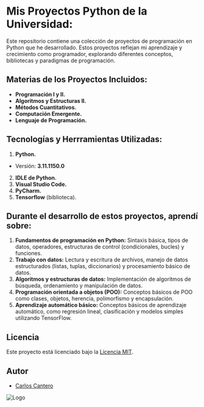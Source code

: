 
 #  Mis Proyectos Python de la Universidad:
Este repositorio contiene una colección de proyectos de programación en Python que he desarrollado. Estos proyectos reflejan mi aprendizaje y crecimiento como programador, explorando diferentes conceptos, bibliotecas y paradigmas de programación.

## Materias de los Proyectos Incluidos:

- **Programación I y II.** 
- **Algoritmos y Estructuras II.**
- **Métodos Cuantitativos.**
- **Computación Emergente.**
- **Lenguaje de Programación.**

## Tecnologías y Herrramientas Utilizadas:

1. **Python.**

-  Versión: **3.11.1150.0**   
2. **IDLE de Python.**
3. **Visual Studio Code.**
4. **PyCharm.**
5. **Tensorflow** (biblioteca).

## Durante el desarrollo de estos proyectos, aprendí sobre:

1. **Fundamentos de programación en Python:** Sintaxis básica, tipos de datos, operadores, estructuras de control (condicionales, bucles) y funciones.
2. **Trabajo con datos:** Lectura y escritura de archivos, manejo de datos estructurados (listas, tuplas, diccionarios) y procesamiento básico de datos.
3. **Algoritmos y estructuras de datos:** Implementación de algoritmos de búsqueda, ordenamiento y manipulación de datos.
4. **Programación orientada a objetos (POO):** Conceptos básicos de POO como clases, objetos, herencia, polimorfismo y encapsulación.
5. **Aprendizaje automático básico:** Conceptos básicos de aprendizaje automático, como regresión lineal, clasificación y modelos simples utilizando TensorFlow.

## Licencia

Este proyecto está licenciado bajo la [Licencia MIT](LICENSE).

## Autor

- [Carlos Cantero](https://github.com/carloscantero11)


![Logo](https://upload.wikimedia.org/wikipedia/commons/thumb/c/c3/Python-logo-notext.svg/219px-Python-logo-notext.svg.png)
